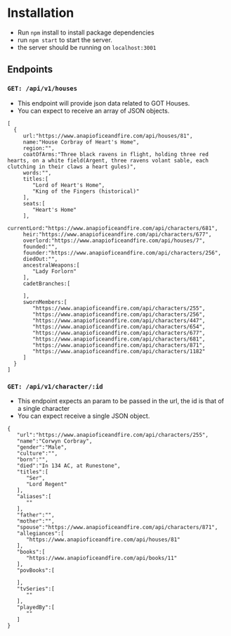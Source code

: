 # Installation

* Run `npm` install to install package dependencies
* run `npm start` to start the server.
* the server should be running on `localhost:3001`


## Endpoints

### `GET: /api/v1/houses`

  * This endpoint will provide json data related to GOT Houses.
  * You can expect to receive an array of JSON objects.

```
[
  {  
     url:"https://www.anapioficeandfire.com/api/houses/81",
     name:"House Corbray of Heart's Home",
     region:"",
     coatOfArms:"Three black ravens in flight, holding three red hearts, on a white field(Argent, three ravens volant sable, each clutching in their claws a heart gules)",
     words:"",
     titles:[  
        "Lord of Heart's Home",
        "King of the Fingers (historical)"
     ],
     seats:[  
        "Heart's Home"
     ],
     currentLord:"https://www.anapioficeandfire.com/api/characters/681",
     heir:"https://www.anapioficeandfire.com/api/characters/677",
     overlord:"https://www.anapioficeandfire.com/api/houses/7",
     founded:"",
     founder:"https://www.anapioficeandfire.com/api/characters/256",
     diedOut:"",
     ancestralWeapons:[  
        "Lady Forlorn"
     ],
     cadetBranches:[  

     ],
     swornMembers:[  
        "https://www.anapioficeandfire.com/api/characters/255",
        "https://www.anapioficeandfire.com/api/characters/256",
        "https://www.anapioficeandfire.com/api/characters/447",
        "https://www.anapioficeandfire.com/api/characters/654",
        "https://www.anapioficeandfire.com/api/characters/677",
        "https://www.anapioficeandfire.com/api/characters/681",
        "https://www.anapioficeandfire.com/api/characters/871",
        "https://www.anapioficeandfire.com/api/characters/1182"
     ]
  }
]
```

### `GET: /api/v1/character/:id`

  * This endpoint expects an param to be passed in the url, the id is that of a single character
  * You can expect receive a single JSON object.

```
{  
   "url":"https://www.anapioficeandfire.com/api/characters/255",
   "name":"Corwyn Corbray",
   "gender":"Male",
   "culture":"",
   "born":"",
   "died":"In 134 AC, at Runestone",
   "titles":[  
      "Ser",
      "Lord Regent"
   ],
   "aliases":[  
      ""
   ],
   "father":"",
   "mother":"",
   "spouse":"https://www.anapioficeandfire.com/api/characters/871",
   "allegiances":[  
      "https://www.anapioficeandfire.com/api/houses/81"
   ],
   "books":[  
      "https://www.anapioficeandfire.com/api/books/11"
   ],
   "povBooks":[  

   ],
   "tvSeries":[  
      ""
   ],
   "playedBy":[  
      ""
   ]
}
```
